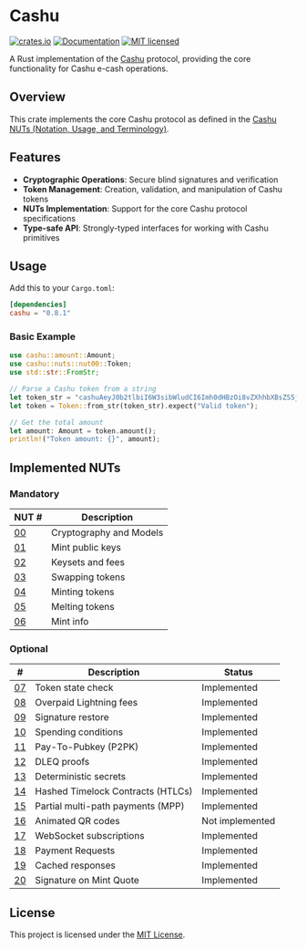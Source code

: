 # Cashu

[![crates.io](https://img.shields.io/crates/v/cashu.svg)](https://crates.io/crates/cashu)
[![Documentation](https://docs.rs/cashu/badge.svg)](https://docs.rs/cashu)
[![MIT licensed](https://img.shields.io/badge/license-MIT-blue.svg)](../LICENSE)

A Rust implementation of the [Cashu](https://github.com/cashubtc) protocol, providing the core functionality for Cashu e-cash operations.

## Overview

 This crate implements the core Cashu protocol as defined in the [Cashu NUTs (Notation, Usage, and Terminology)](https://github.com/cashubtc/nuts/).

## Features

- **Cryptographic Operations**: Secure blind signatures and verification
- **Token Management**: Creation, validation, and manipulation of Cashu tokens
- **NUTs Implementation**: Support for the core Cashu protocol specifications
- **Type-safe API**: Strongly-typed interfaces for working with Cashu primitives

## Usage

Add this to your `Cargo.toml`:

```toml
[dependencies]
cashu = "0.8.1"
```

### Basic Example

```rust
use cashu::amount::Amount;
use cashu::nuts::nut00::Token;
use std::str::FromStr;

// Parse a Cashu token from a string
let token_str = "cashuAeyJ0b2tlbiI6W3sibWludCI6Imh0dHBzOi8vZXhhbXBsZS5jb20iLCJwcm9vZnMiOlt7ImlkIjoiMDAwMDAwMDAwMDAwMDAwMCIsImFtb3VudCI6MX1dfV19";
let token = Token::from_str(token_str).expect("Valid token");

// Get the total amount
let amount: Amount = token.amount();
println!("Token amount: {}", amount);
```

## Implemented NUTs

### Mandatory

| NUT #    | Description                       |
|----------|-----------------------------------|
| [00][00] | Cryptography and Models           |
| [01][01] | Mint public keys                  |
| [02][02] | Keysets and fees                  |
| [03][03] | Swapping tokens                   |
| [04][04] | Minting tokens                    |
| [05][05] | Melting tokens                    |
| [06][06] | Mint info                         |

### Optional

| # | Description | Status
| --- | --- | --- |
| [07][07] | Token state check | Implemented |
| [08][08] | Overpaid Lightning fees | Implemented |
| [09][09] | Signature restore | Implemented |
| [10][10] | Spending conditions | Implemented |
| [11][11] | Pay-To-Pubkey (P2PK) | Implemented |
| [12][12] | DLEQ proofs | Implemented |
| [13][13] | Deterministic secrets | Implemented |
| [14][14] | Hashed Timelock Contracts (HTLCs) | Implemented |
| [15][15] | Partial multi-path payments (MPP) | Implemented |
| [16][16] | Animated QR codes | Not implemented |
| [17][17] | WebSocket subscriptions  | Implemented |
| [18][18] | Payment Requests  | Implemented |
| [19][19] | Cached responses  | Implemented |
| [20][20] | Signature on Mint Quote  | Implemented |

## License

This project is licensed under the [MIT License](https://github.com/cashubtc/cdk/blob/main/LICENSE).

[00]: https://github.com/cashubtc/nuts/blob/main/00.md
[01]: https://github.com/cashubtc/nuts/blob/main/01.md
[02]: https://github.com/cashubtc/nuts/blob/main/02.md
[03]: https://github.com/cashubtc/nuts/blob/main/03.md
[04]: https://github.com/cashubtc/nuts/blob/main/04.md
[05]: https://github.com/cashubtc/nuts/blob/main/05.md
[06]: https://github.com/cashubtc/nuts/blob/main/06.md
[07]: https://github.com/cashubtc/nuts/blob/main/07.md
[08]: https://github.com/cashubtc/nuts/blob/main/08.md
[09]: https://github.com/cashubtc/nuts/blob/main/09.md
[10]: https://github.com/cashubtc/nuts/blob/main/10.md
[11]: https://github.com/cashubtc/nuts/blob/main/11.md
[12]: https://github.com/cashubtc/nuts/blob/main/12.md
[13]: https://github.com/cashubtc/nuts/blob/main/13.md
[14]: https://github.com/cashubtc/nuts/blob/main/14.md
[15]: https://github.com/cashubtc/nuts/blob/main/15.md
[16]: https://github.com/cashubtc/nuts/blob/main/16.md
[17]: https://github.com/cashubtc/nuts/blob/main/17.md
[18]: https://github.com/cashubtc/nuts/blob/main/18.md
[19]: https://github.com/cashubtc/nuts/blob/main/19.md
[20]: https://github.com/cashubtc/nuts/blob/main/20.md
